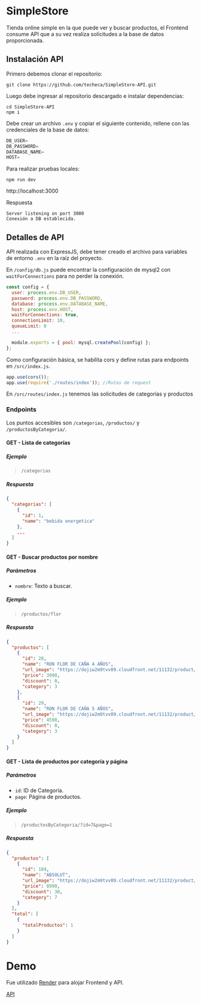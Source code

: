 # SimpleStore
Tienda online simple en la que puede ver y buscar productos, el Frontend consume API que a su vez realiza solicitudes a la base de datos proporcionada.

## Instalación API
Primero debemos clonar el repositorio:
```
git clone https://github.com/techeca/SimpleStore-API.git
````

Luego debe ingresar al repositorio descargado e instalar dependencias:
```
cd SimpleStore-API
npm i
```

Debe crear un archivo `.env` y copiar el siguiente contenido, rellene con las credenciales de la base de datos:
```javascript
DB_USER=
DB_PASSWORD=
DATABASE_NAME=
HOST=
```

Para realizar pruebas locales:
```
npm run dev
```
http://localhost:3000

Respuesta
```
Server listening on port 3000
Conexión a DB establecida.
```

## Detalles de API
API realizada con ExpressJS, debe tener creado el archivo para variables de entorno `.env` en la raíz del proyecto.

En `/config/db.js` puede encontrar la configuración de mysql2 con `waitForConnections` para no perder la conexión.
```javascript
const config = {
  user: process.env.DB_USER,
  password: process.env.DB_PASSWORD,
  database: process.env.DATABASE_NAME,
  host: process.env.HOST,
  waitForConnections: true,
  connectionLimit: 10,
  queueLimit: 0
  ...

  module.exports = { pool: mysql.createPool(config) };
};
```

Como configuración básica, se habilita cors y define rutas para endpoints en `/src/index.js`.
```javascript
app.use(cors());
app.use(require('./routes/index')); //Rutas de request
```

En `/src/routes/index.js` tenemos las solicitudes de categorías y productos

### Endpoints
Los puntos accesibles son `/categorias`, `/productos/` y `/productosByCategoria/`.

#### GET - Lista de categorías

##### Ejemplo
> `/categorias`

##### Respuesta
```json
{
  "categorias": [
    {
      "id": 1,
      "name": "bebida energetica"
    },
    ...
  ]
}
```

#### GET - Buscar productos por nombre

##### Parámetros
- `nombre`: Texto a buscar.

##### Ejemplo
> `/productos/flor`

##### Respuesta
```json
{
  "productos": [
    {
      "id": 28,
      "name": "RON FLOR DE CAÑA 4 AÑOS",
      "url_image": "https://dojiw2m9tvv09.cloudfront.net/11132/product/flor49664.jpg",
      "price": 3990,
      "discount": 0,
      "category": 3
    },
    {
      "id": 29,
      "name": "RON FLOR DE CAÑA 5 AÑOS",
      "url_image": "https://dojiw2m9tvv09.cloudfront.net/11132/product/flor59677.jpg",
      "price": 4590,
      "discount": 0,
      "category": 3
    }
  ]
}
```

#### GET - Lista de productos por categoría y página

##### Parámetros
- `id`: ID de Categoría.
- `page`: Página de productos.

##### Ejemplo
> `/productosByCategoria/?id=7&page=1`

##### Respuesta
```json
{
  "productos": [
    {
      "id": 104,
      "name": "ABSOLUT",
      "url_image": "https://dojiw2m9tvv09.cloudfront.net/11132/product/absolut21381.png",
      "price": 8990,
      "discount": 30,
      "category": 7
    }
  ],
  "total": [
    {
      "totalProductos": 1
    }
  ]
}
```

# Demo
Fue utilizado [Render](https://render.com) para alojar Frontend y API.

[API](https://simplestore-api.onrender.com)
